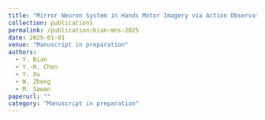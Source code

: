 ```yaml
---
title: "Mirror Neuron System in Hands Motor Imagery via Action Observation: An EEG–fNIRS Study"
collection: publications
permalink: /publication/bian-mns-2025
date: 2025-01-01
venue: "Manuscript in preparation"
authors:
  - Y. Bian
  - Y.-H. Chen
  - Y. Xu
  - W. Zheng
  - M. Sawan
paperurl: ""
category: "Manuscript in preparation"
---
```

